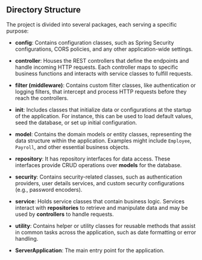 ## Directory Structure

The project is divided into several packages, each serving a specific purpose:

- **config**: Contains configuration classes, such as Spring Security configurations, CORS policies, and any other application-wide settings.

- **controller**: Houses the REST controllers that define the endpoints and handle incoming HTTP requests. Each controller maps to specific business functions and interacts with service classes to fulfill requests.

- **filter (middleware)**: Contains custom filter classes, like authentication or logging filters, that intercept and process HTTP requests before they reach the controllers.

- **init**: Includes classes that initialize data or configurations at the startup of the application. For instance, this can be used to load default values, seed the database, or set up initial configuration.

- **model**: Contains the domain models or entity classes, representing the data structure within the application. Examples might include `Employee`, `Payroll`, and other essential business objects.

- **repository**: It has repository interfaces for data access. These interfaces provide CRUD operations over **models** for the database.

- **security**: Contains security-related classes, such as authentication providers, user details services, and custom security configurations (e.g., password encoders).

- **service**: Holds service classes that contain business logic. Services interact with **repositories** to retrieve and manipulate data and may be used by **controllers** to handle requests.

- **utility**: Contains helper or utility classes for reusable methods that assist in common tasks across the application, such as date formatting or error handling.

- **ServerApplication**: The main entry point for the application.